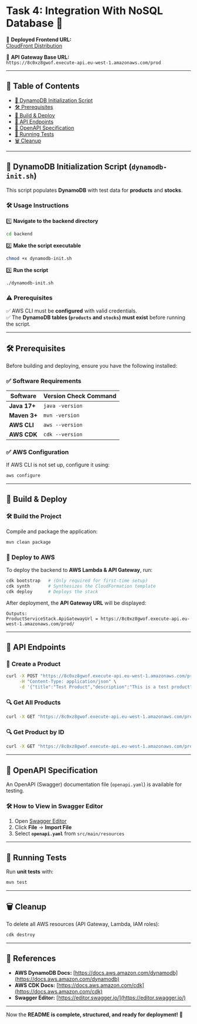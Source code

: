 # **Task 4: Integration With NoSQL Database** 🚀

🔗 **Deployed Frontend URL:**  
[CloudFront Distribution](https://d2i9wqrns222hu.cloudfront.net/)

🔗 **API Gateway Base URL:**  
`https://8c0xz8gwof.execute-api.eu-west-1.amazonaws.com/prod`

---

## 📌 **Table of Contents**
- [🚀 DynamoDB Initialization Script](#-dynamodb-initialization-script-dynamodb-initsh)
- [🛠️ Prerequisites](#-prerequisites)
- [🚀 Build & Deploy](#-build--deploy)
- [📡 API Endpoints](#-api-endpoints)
- [📜 OpenAPI Specification](#-openapi-specification)
- [🧪 Running Tests](#-running-tests)
- [🗑️ Cleanup](#-cleanup)

---

## 🚀 **DynamoDB Initialization Script (`dynamodb-init.sh`)**

This script populates **DynamoDB** with test data for **products** and **stocks**.

### 🛠️ **Usage Instructions**
1️⃣ **Navigate to the backend directory**
   ```sh
   cd backend
   ```

2️⃣ **Make the script executable**
   ```sh
   chmod +x dynamodb-init.sh
   ```

3️⃣ **Run the script**
   ```sh
   ./dynamodb-init.sh
   ```

### ⚠️ **Prerequisites**
✅ AWS CLI must be **configured** with valid credentials.  
✅ The **DynamoDB tables (`products` and `stocks`) must exist** before running the script.

---

## 🛠️ **Prerequisites**
Before building and deploying, ensure you have the following installed:

### ✅ **Software Requirements**
| **Software** | **Version Check Command** |
|--------------|---------------------------|
| **Java 17+** | `java -version` |
| **Maven 3+** | `mvn -version` |
| **AWS CLI**  | `aws --version` |
| **AWS CDK**  | `cdk --version` |

### ✅ **AWS Configuration**
If AWS CLI is not set up, configure it using:
```sh
aws configure
```

---

## 🚀 **Build & Deploy**
### 🛠️ **Build the Project**
Compile and package the application:
```sh
mvn clean package
```

### 🚀 **Deploy to AWS**
To deploy the backend to **AWS Lambda & API Gateway**, run:
```sh
cdk bootstrap   # (Only required for first-time setup)
cdk synth       # Synthesizes the CloudFormation template
cdk deploy      # Deploys the stack
```

After deployment, the **API Gateway URL** will be displayed:
```
Outputs:
ProductServiceStack.ApiGatewayUrl = https://8c0xz8gwof.execute-api.eu-west-1.amazonaws.com/prod/
```

---

## 📡 **API Endpoints**
### 📝 **Create a Product**
```sh
curl -X POST "https://8c0xz8gwof.execute-api.eu-west-1.amazonaws.com/prod/products" \
     -H "Content-Type: application/json" \
     -d '{"title":"Test Product","description":"This is a test product","price":100,"count":5}'
```

### 🔍 **Get All Products**
```sh
curl -X GET "https://8c0xz8gwof.execute-api.eu-west-1.amazonaws.com/prod/products"
```

### 🔍 **Get Product by ID**
```sh
curl -X GET "https://8c0xz8gwof.execute-api.eu-west-1.amazonaws.com/prod/products/{productId}"
```

---

## 📜 **OpenAPI Specification**
An OpenAPI (Swagger) documentation file (`openapi.yaml`) is available for testing.

### 🛠️ **How to View in Swagger Editor**
1. Open [Swagger Editor](https://editor.swagger.io/)
2. Click **File** → **Import File**
3. Select **`openapi.yaml`** from `src/main/resources`

---

## 🧪 **Running Tests**
Run **unit tests** with:
```sh
mvn test
```

---

## 🗑️ **Cleanup**
To delete all AWS resources (API Gateway, Lambda, IAM roles):
```sh
cdk destroy
```

---

## **🔗 References**
- **AWS DynamoDB Docs:** [https://docs.aws.amazon.com/dynamodb](https://docs.aws.amazon.com/dynamodb)
- **AWS CDK Docs:** [https://docs.aws.amazon.com/cdk](https://docs.aws.amazon.com/cdk)
- **Swagger Editor:** [https://editor.swagger.io/](https://editor.swagger.io/)

---

Now the **README is complete, structured, and ready for deployment!** 🚀